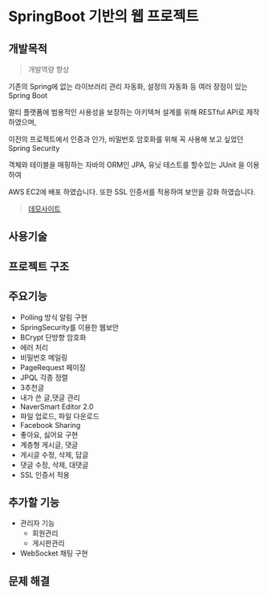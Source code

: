 # SpringBoot 기반의 웹 프로젝트

## 개발목적  
>개발역량 향상

기존의 Spring에 없는 라이브러리 관리 자동화, 설정의 자동화 등 여러 장점이 있는 Spring Boot 

멀티 플랫폼에 범용적인 사용성을 보장하는 아키텍쳐 설계를 위해 RESTful API로 제작하였으며,

이전의 프로젝트에서 인증과 인가, 비밀번호 암호화를 위해 꼭 사용해 보고 싶었던 Spring Security

객체와 테이블을 매핑하는 자바의 ORM인 JPA, 유닛 테스트를 할수있는 JUnit 을 이용하여 

AWS EC2에 배포 하였습니다. 또한 SSL 인증서를 적용하여 보안을 강화 하였습니다.


> [데모사이트](https://www.dodgedot.ml/)

## 사용기술

## 프로젝트 구조

## 주요기능
  * Polling 방식 알림 구현
  * SpringSecurity를 이용한 웹보안
  * BCrypt 단방향 암호화
  * 에러 처리
  * 비밀번호 메일링
  * PageRequest 페이징
  * JPQL 각종 정렬
  * 3추천글
  * 내가 쓴 글,댓글 관리
  * NaverSmart Editor 2.0 
  * 파일 업로드, 파일 다운로드
  * Facebook Sharing
  * 좋아요, 싫어요 구현
  * 계층형 게시글, 댓글
  * 게시글 수정, 삭제, 답글
  * 댓글 수정, 삭제, 대댓글
  * SSL 인증서 적용
  
## 추가할 기능
* 관리자 기능
  * 회원관리
  * 게시판관리
* WebSocket 채팅 구현

## 문제 해결



